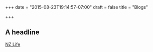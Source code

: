 +++
date = "2015-08-23T19:14:57-07:00"
draft = false
title = "Blogs"

+++

## A headline


[NZ Life](http://nz.kalafut.net)

